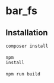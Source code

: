 # bar_fs

## Installation
<code>composer install</code><br><br>
<code>npm install</code><br><br>
<code>npm run build</code>
